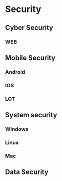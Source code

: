 # Security
## Cyber Security
### WEB
## Mobile Security
### Android
### IOS
### LOT
## System security
### Windows
### Linux
### Mac
## Data Security
